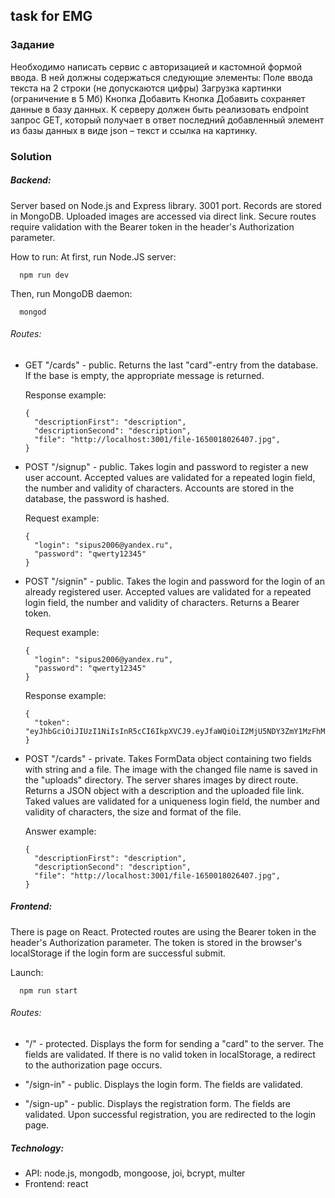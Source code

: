 
## task for EMG

### Задание
Необходимо написать сервис с авторизацией и кастомной формой ввода. В ней должны содержаться следующие элементы:
Поле ввода текста на 2 строки (не допускаются цифры)
Загрузка картинки (ограничение в 5 Мб)
Кнопка Добавить
Кнопка Добавить сохраняет данные в базу данных.
К серверу должен быть реализовать endpoint запрос GET, который получает в ответ последний добавленный элемент из базы данных в виде json – текст и ссылка на картинку.


### Solution
##### Backend:
Server based on Node.js and Express library. 3001 port. Records are stored in MongoDB. Uploaded images are accessed via direct link. Secure routes require validation with the Bearer token in the header's Authorization parameter.
  
  How to run:
  At first, run Node.JS server:
  
      npm run dev
  
  Then, run MongoDB daemon:
  
      mongod
  
###### Routes:
  
  - GET "/cards" - public. Returns the last "card"-entry from the database. If the base is empty, the appropriate message is returned.
  
    Response example:
    
        {
          "descriptionFirst": "description",
          "descriptionSecond": "description",
          "file": "http://localhost:3001/file-1650018026407.jpg",
        }
	
  - POST "/signup" - public. Takes login and password to register a new user account. Accepted values ​​are validated for a repeated login field, the number and validity of characters. Accounts are stored in the database, the password is hashed.
  
    Request example:
    
	    {
          "login": "sipus2006@yandex.ru",
          "password": "qwerty12345"
        }
	
  - POST "/signin" - public. Takes the login and password for the login of an already registered user. Accepted values ​​are validated for a repeated login field, the number and validity of characters. Returns a Bearer token.
	
	Request example:
	
	    {
          "login": "sipus2006@yandex.ru",
          "password": "qwerty12345"
        }
	
    Response example:
    
	    {
	      "token": "eyJhbGciOiJIUzI1NiIsInR5cCI6IkpXVCJ9.eyJfaWQiOiI2MjU5NDY3ZmY1MzFhMGI2YWZlZmMyMmQiLCJpYXQiOjE2NTAwMTc5NTUsImV4cCI6MTY1MDYyMjc1NX0.yNM8JnhNGqZZwjCmYmFGf9MIfg4RVk2SaTmLvfhSK04"
        }
	
  - POST "/cards" - private. Takes FormData object containing two fields with string and a file. The image with the changed file name is saved in the "uploads" directory. The server shares images by direct route. Returns a JSON object with a description and the uploaded file link. Taked values ​​are validated for a uniqueness login field, the number and validity of characters, the size and format of the file.
  
    Answer example:
    
	    {
          "descriptionFirst": "description",
          "descriptionSecond": "description",
          "file": "http://localhost:3001/file-1650018026407.jpg",
        }
	
##### Frontend:
There is page on React. Protected routes are using the Bearer token in the header's Authorization parameter. The token is stored in the browser's localStorage if the login form are successful submit.

  Launch:
  
      npm run start

###### Routes:
  
 - "/" - protected. Displays the form for sending a "card" to the server. The fields are validated. If there is no valid token in localStorage, a redirect to the authorization page occurs.

 - "/sign-in" - public. Displays the login form. The fields are validated.

 - "/sign-up" - public. Displays the registration form. The fields are validated. Upon successful registration, you are redirected to the login page.

##### Technology:
- API: node.js, mongodb, mongoose, joi, bcrypt, multer
- Frontend: react
